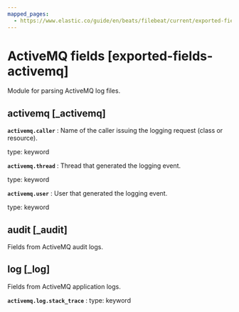 ```yaml
---
mapped_pages:
  - https://www.elastic.co/guide/en/beats/filebeat/current/exported-fields-activemq.html
---
```


# ActiveMQ fields [exported-fields-activemq]

Module for parsing ActiveMQ log files.


## activemq [_activemq]




**`activemq.caller`**
:   Name of the caller issuing the logging request (class or resource).

type: keyword


**`activemq.thread`**
:   Thread that generated the logging event.

type: keyword


**`activemq.user`**
:   User that generated the logging event.

type: keyword


## audit [_audit]

Fields from ActiveMQ audit logs.

## log [_log]

Fields from ActiveMQ application logs.


**`activemq.log.stack_trace`**
:   type: keyword


